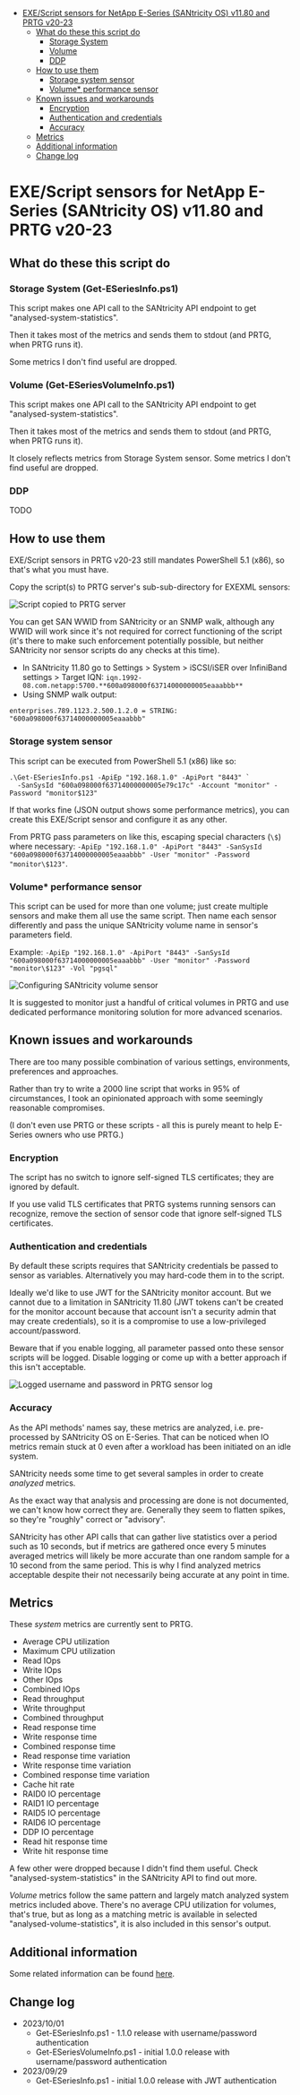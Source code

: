 - [EXE/Script sensors for NetApp E-Series (SANtricity OS) v11.80 and PRTG v20-23](#exescript-sensors-for-netapp-e-series-santricity-os-v1180-and-prtg-v20-23)
  - [What do these this script do](#what-do-these-this-script-do)
    - [Storage System](#storage-system)
    - [Volume](#volume)
    - [DDP](#ddp)
  - [How to use them](#how-to-use-them)
    - [Storage system sensor](#storage-system-sensor)
    - [Volume\* performance sensor](#volume-performance-sensor)
  - [Known issues and workarounds](#known-issues-and-workarounds)
    - [Encryption](#encryption)
    - [Authentication and credentials](#authentication-and-credentials)
    - [Accuracy](#accuracy)
  - [Metrics](#metrics)
  - [Additional information](#additional-information)
  - [Change log](#change-log)

# EXE/Script sensors for NetApp E-Series (SANtricity OS) v11.80 and PRTG v20-23

## What do these this script do

### Storage System (Get-ESeriesInfo.ps1)

This script makes one API call to the SANtricity API endpoint to get "analysed-system-statistics".

Then it takes most of the metrics and sends them to stdout (and PRTG, when PRTG runs it).

Some metrics I don't find useful are dropped. 

### Volume (Get-ESeriesVolumeInfo.ps1)

This script makes one API call to the SANtricity API endpoint to get "analysed-system-statistics".

Then it takes most of the metrics and sends them to stdout (and PRTG, when PRTG runs it).

It closely reflects metrics from Storage System sensor. Some metrics I don't find useful are dropped. 

### DDP

TODO

## How to use them

EXE/Script sensors in PRTG v20-23 still mandates PowerShell 5.1 (x86), so that's what you must have.

Copy the script(s) to PRTG server's sub-sub-directory for EXEXML sensors:

![Script copied to PRTG server](/monitor/PRTG/prtg-script-on-server.png)

You can get SAN WWID from SANtricity or an SNMP walk, although any WWID will work since it's not required for correct functioning of the script (it's there to make such enforcement potentially possible, but neither SANtricity nor sensor scripts do any checks at this time).

- In SANtricity 11.80 go to Settings > System > iSCSI/iSER over InfiniBand settings > Target IQN: `iqn.1992-08.com.netapp:5700.**600a098000f63714000000005eaaabbb**`
- Using SNMP walk output:

```raw
enterprises.789.1123.2.500.1.2.0 = STRING: "600a098000f63714000000005eaaabbb"
```

### Storage system sensor 

This script can be executed from PowerShell 5.1 (x86) like so:

```pwsh
.\Get-ESeriesInfo.ps1 -ApiEp "192.168.1.0" -ApiPort "8443" `
  -SanSysId "600a098000f63714000000005e79c17c" -Account "monitor" -Password "monitor$123"
```

If that works fine (JSON output shows some performance metrics), you can create this EXE/Script sensor and configure it as any other.

From PRTG pass parameters on like this, escaping special characters (`\$`) where necessary: `-ApiEp "192.168.1.0" -ApiPort "8443" -SanSysId "600a098000f63714000000005eaaabbb" -User "monitor" -Password "monitor\$123"`.

### Volume* performance sensor

This script can be used for more than one volume; just create multiple sensors and make them all use the same script. Then name each sensor differently and pass the unique SANtricity volume name in sensor's parameters field.

Example: `-ApiEp "192.168.1.0" -ApiPort "8443" -SanSysId "600a098000f63714000000005eaaabbb" -User "monitor" -Password "monitor\$123" -Vol "pgsql"`

![Configuring SANtricity volume sensor](/monitor/PRTG/prtg-script-sensor-parameters.png)

It is suggested to monitor just a handful of critical volumes in PRTG and use dedicated performance monitoring solution for more advanced scenarios.

## Known issues and workarounds 

There are too many possible combination of various settings, environments, preferences and approaches. 

Rather than try to write a 2000 line script that works in 95% of circumstances, I took an opinionated approach with some seemingly reasonable compromises. 

(I don't even use PRTG or these scripts - all this is purely meant to help E-Series owners who use PRTG.)

### Encryption

The script has no switch to ignore self-signed TLS certificates; they are ignored by default. 

If you use valid TLS certificates that PRTG systems running sensors can recognize, remove the section of sensor code that ignore self-signed TLS certificates.

### Authentication and credentials

By default these scripts requires that SANtricity credentials be passed to sensor as variables. Alternatively you may hard-code them in to the script.

Ideally we'd like to use JWT for the SANtricity monitor account. But we cannot due to a limitation in SANtricity 11.80 (JWT tokens can't be created for the monitor account because that account isn't a security admin that may create credentials), so it is a compromise to use a low-privileged account/password.

Beware that if you enable logging, all parameter passed onto these sensor scripts will be logged. Disable logging or come up with a better approach if this isn't acceptable.

![Logged username and password in PRTG sensor log](/monitor/PRTG/prtg-script-log-if-enabled.png)

### Accuracy

As the API methods' names say, these metrics are analyzed, i.e. pre-processed by SANtricity OS on E-Series. That can be noticed when IO metrics remain stuck at 0 even after a workload has been initiated on an idle system.

SANtricity needs some time to get several samples in order to create *analyzed* metrics.

As the exact way that analysis and processing are done is not documented, we can't know how correct they are. Generally they seem to flatten spikes, so they're "roughly" correct or "advisory".

SANtricity has other API calls that can gather live statistics over a period such as 10 seconds, but if metrics are gathered once every 5 minutes averaged metrics will likely be more accurate than one random sample for a 10 second from the same period. This is why I find analyzed metrics acceptable despite their not necessarily being accurate at any point in time. 

## Metrics

These *system* metrics are currently sent to PRTG. 

- Average CPU utilization 
- Maximum CPU utilization 
- Read IOps 
- Write IOps 
- Other IOps 
- Combined IOps 
- Read throughput 
- Write throughput 
- Combined throughput 
- Read response time 
- Write response time 
- Combined response time 
- Read response time variation 
- Write response time variation 
- Combined response time variation 
- Cache hit rate 
- RAID0 IO percentage 
- RAID1 IO percentage 
- RAID5 IO percentage 
- RAID6 IO percentage 
- DDP IO percentage 
- Read hit response time 
- Write hit response time 

A few other were dropped because I didn't find them useful. Check "analysed-system-statistics" in the SANtricity API to find out more.

*Volume* metrics follow the same pattern and largely match analyzed system metrics included above. There's no average CPU utilization for volumes, that's true, but as long as a matching metric is available in selected "analysed-volume-statistics", it is also included in this sensor's output.

## Additional information

Some related information can be found [here](https://scaleoutsean.github.io/2023/09/25/monitoring-netapp-eseries-with-prtg.html#security-in-shell-scripts).

## Change log

- 2023/10/01
  - Get-ESeriesInfo.ps1 - 1.1.0 release with username/password authentication
  - Get-ESeriesVolumeInfo.ps1 - initial 1.0.0 release with username/password authentication
- 2023/09/29
  - Get-ESeriesInfo.ps1 - initial 1.0.0 release with JWT authentication
